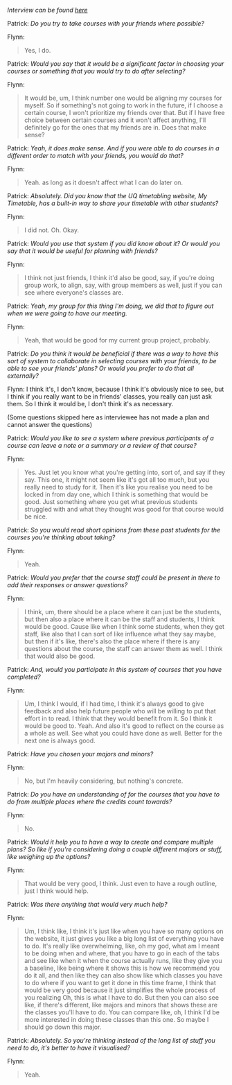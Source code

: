 *Interview can be found [here](https://uq-my.sharepoint.com/:u:/g/personal/s4963787_uq_edu_au/EUP3_pBaoYpKqeaJqmbeGlcBqAxFtTZcwmxol7HGIFXD-g?e=5COAG2)*

Patrick: *Do you try to take courses with your friends where possible?*

Flynn:
> Yes, I do.

Patrick: *Would you say that it would be a significant factor in choosing your courses or something that you would try to do after selecting?*

Flynn:
> It would be, um, I think number one would be aligning my courses for myself. So if something's not going to work in the future, if I choose a certain course, I won't prioritize my friends over that. But if I have free choice between certain courses and it won't affect anything, I'll definitely go for the ones that my friends are in. Does that make sense?

Patrick: *Yeah, it does make sense. And if you were able to do courses in a different order to match with your friends, you would do that?*

Flynn:
> Yeah. as long as it doesn't affect what I can do later on.

Patrick: *Absolutely. Did you know that the UQ timetabling website, My Timetable, has a built-in way to share your timetable with other students?*

Flynn:
> I did not. Oh. Okay.

Patrick: *Would you use that system if you did know about it? Or would you say that it would be useful for planning with friends?*

Flynn:
> I think not just friends, I think it'd also be good, say, if you're doing group work, to align, say, with group members as well, just if you can see where everyone's classes are.

Patrick: *Yeah, my group for this thing I'm doing, we did that to figure out when we were going to have our meeting.*

Flynn:
> Yeah, that would be good for my current group project, probably.


Patrick: *Do you think it would be beneficial if there was a way to have this sort of system to collaborate in selecting courses with your friends, to be able to 
see your friends' plans? Or would you prefer to do that all externally?*

Flynn:
I think it's, I don't know, because I think it's obviously nice to see, but I think if you really want to be in friends' classes, you really can just ask them. So I think it would be, I don't think it's as necessary.

(Some questions skipped here as interviewee has not made a plan and cannot answer the questions)

Patrick: *Would you like to see a system where previous participants of a course can leave a note or a summary or a review of that course?*

Flynn:
> Yes. Just let you know what you're getting into, sort of, and say if they say. This one, it might not seem like it's got all too much, but you really need to study for it. Then it's like you realise you need to be locked in from day one, which I think is something that would be good. Just something where you get what previous students struggled with and what they thought was good for that course would be nice.

Patrick: *So you would read short opinions from these past students for the courses you're thinking about taking?*

Flynn:
> Yeah.

Patrick: *Would you prefer that the course staff could be present in there to add their responses or answer questions?*

Flynn:
> I think, um, there should be a place where it can just be the students, but then also a place where it can be the staff and students, I think would be good. Cause like when I think some students, when they get staff, like also that I can sort of like influence what they say maybe, but then if it's like, there's also the place where if there is any questions about the course, the staff can answer them as well. I think that would also be good.

Patrick: *And, would you participate in this system of courses that you have completed?*

Flynn:
> Um, I think I would, if I had time, I think it's always good to give feedback and also help future people who will be willing to put that effort in to read. I think that they would benefit from it. So I think it would be good to. Yeah. And also it's good to reflect on the course as a whole as well. See what you could have done as well. Better for the next one is always good.


Patrick: *Have you chosen your majors and minors?*

Flynn:
> No, but I'm heavily considering, but nothing's concrete.

Patrick: *Do you have an understanding of for the courses that you have to do from multiple places where the credits count towards?*

Flynn:
> No. 


Patrick: *Would it help you to have a way to create and compare multiple plans? So like if you're considering doing a couple different majors or stuff, like weighing up the options?*

Flynn:
> That would be very good, I think. Just even to have a rough outline, just I think would help.

Patrick: *Was there anything that would very much help?*

Flynn:
> Um, I think like, I think it's just like when you have so many options on the website, it just gives you like a big long list of everything you have to do. It's really like overwhelming, like, oh my god, what am I meant to be doing when and where, that you have to go in each of the tabs and see like when it when the course actually runs, like they give you a baseline, like being where it shows this is how we recommend you do it all, and then like they can also show like which classes you have to do where if you want to get it done in this time frame, I think that would be very good because it just simplifies the whole process of you realizing Oh, this is what I have to do. But then you can also see like, if there's different, like majors and minors that shows these are the classes you'll have to do. You can compare like, oh, I think I'd be more interested in doing these classes than this one. So maybe I should go down this major.

Patrick: *Absolutely. So you're thinking instead of the long list of stuff you need to do, it's better to have it visualised?*

Flynn:
> Yeah.